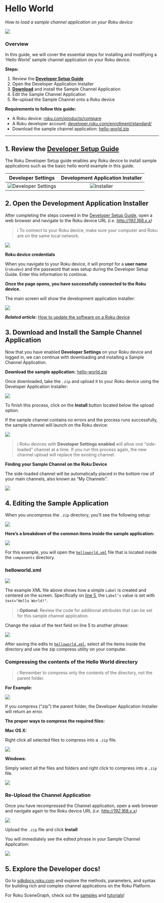 # Hello World

_How to load a sample channel application on your Roku device_

![](../../images/hello-world-background-image.png)

### Overview

In this guide, we will cover the essential steps for installing and modifying a ‘Hello World’ sample channel application on your Roku device.

**Steps:**

1. Review the [**Developer Setup Guide**](/develop/getting-started/setup-guide.md)
2. Open the Developer Application Installer
3. [**Download**](https://github.com/rokudev/hello-world/raw/master/dist/apps/hello-world.zip) and install the Sample Channel Application
4. Edit the Sample Channel Application
5. Re-upload the Sample Channel onto a Roku device

**Requirements to follow this guide:**

* A Roku device: [roku.com/products/compare](https://www.roku.com/products/compare)
* A Roku developer account: [developer.roku.com/enrollment/standard/](https://developer.roku.com/enrollment/standard/)
* Download the sample channel application: [hello-world.zip](https://github.com/rokudev/hello-world/raw/master/dist/apps/hello-world.zip)

---

## 1. Review the [Developer Setup Guide](/develop/getting-started/setup-guide.md)

The Roku Developer Setup guide enables any Roku device to install sample applications such as the basic hello world example in this guide.

**Developer Settings** | **Development Application Installer**
:---------------------:|:-------------------------:
![Developer Settings](../../images/save-roku-device-url.png) |  ![Installer](../../images/developer-application-installer.png)

## 2. Open the Development Application Installer

After completing the steps covered in the [Developer Setup Guide](/develop/getting-started/setup-guide.md), open a web browser and navigate to the Roku device URL _(i.e. http://192.168.x.x)_

> :information_source: To connect to your Roku device, make sure your computer and Roku are on the same local network.

![](../../images/developer-settings-browser-access.png)

**Roku device credentials**

When you navigate to your Roku device, it will prompt for a **user name** (`rokudev`) and the password that was setup during the Developer Setup Guide. Enter this information to continue.

**Once the page opens, you have successfully connected to the Roku device.**

The main screen will show the development application installer:

![](../../images/developer-application-installer.png)

_**Related article:**_ [How to update the software on a Roku device](https://support.roku.com/hc/en-us/articles/208755668-How-can-I-update-the-software-on-my-Roku-player)

## 3. Download and Install the Sample Channel Application

Now that you have enabled **Developer Settings** on your Roku device and logged in, we can continue with downloading and installing a Sample Channel Application.

**Download the sample application:** [hello-world.zip](https://github.com/rokudev/hello-world/raw/master/dist/apps/hello-world.zip)

Once downloaded, take the `.zip` and upload it to your Roku device using the Developer Application Installer:

![](../../images/upload-zip-channel.png)

To finish this process, click on the **Install** button located below the upload option.

If the sample channel contains no errors and the process runs successfully, the sample channel will launch on the Roku device:

![](../../images/hello-world-background-image.png)

> :information_source: Roku devices with **Developer Settings enabled** will allow one “side-loaded” channel at a time. If you run this process again, the new channel upload will replace the existing channel.

**Finding your Sample Channel on the Roku Device**

The side-loaded channel will be automatically placed in the bottom row of your main channels, also known as “My Channels”.

![](../../images/sample-channel-app.png)

## 4. Editing the Sample Application
When you uncompress the `.zip` directory, you’ll see the following setup:

![](../../images/uncompressed-zip.png)

**Here’s a breakdown of the common items inside the sample application:**

![](../../images/hello-world-directory-structure.png)

For this example, you will open the [`helloworld.xml`](https://github.com/rokudev/hello-world/blob/master/source/components/helloworld.xml) file that is located inside the `components` directory.

### helloworld.xml

![](../../images/hello-world-xml-syntax.png)

The example XML file above shows how a simple `Label` is created and centered on the screen. Specifically on [line 5](https://github.com/rokudev/hello-world/blob/master/source/components/helloworld.xml#L5), the `Label’s` value is set with `text="Hello World!"`.

> :information_source: **Optional:** Review the code for additional attributes that can be set for this sample channel application.

Change the value of the text field on line 5 to another phrase:

![](../../images/hello-world-edit-text.png)

After saving the edits to [`helloworld.xml`](https://github.com/rokudev/hello-world/blob/master/source/components/helloworld.xml), select all the items inside the directory and use the zip compress utility on your computer.

### Compressing the contents of the Hello World directory

> :information_source: Remember to compress only the contents of the directory, not the parent folder.

**For Example:**

![](../../images/hello-world-dont-compress-directory.png)

If you compress (“zip”) the parent folder, the Developer Application Installer will return an error.

**The proper ways to compress the required files:**

**Mac OS X:**

Right click all selected files to compress into a `.zip` file.

![](../../images/hello-world-do-compress.png)

**Windows:**

Simply select all the files and folders and right click to compress into a `.zip` file.

![](../../images/hello-world-windows-compressed.png)

### Re-Upload the Channel Application

Once you have recompressed the Channel application, open a web browser and navigate again to the Roku device URL _(i.e. http://192.168.x.x)_

![](../../images/upload-install-zip.png)

Upload the `.zip` file and click **Install**

You will immediately see the edited phrase in your Sample Channel Application:

![](../../images/helloooooo-again.png)

## 5. Explore the Developer docs!

Go to [sdkdocs.roku.com](https://sdkdocs.roku.com/) and explore the methods, parameters, and syntax for building rich and complex channel applications on the Roku Platform.

For Roku SceneGraph, check out the [samples](https://github.com/rokudev/sample-channels) and [tutorials](/develop/guides)!
